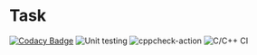# Task
[![Codacy Badge](https://api.codacy.com/project/badge/Grade/75da43d9343849da992be2e8429609e6)](https://app.codacy.com/manual/99002573/Task?utm_source=github.com&utm_medium=referral&utm_content=99002573/Task&utm_campaign=Badge_Grade_Dashboard)
![Unit testing](https://github.com/99002573/Task/workflows/Unit%20testing/badge.svg)
![cppcheck-action](https://github.com/99002573/Task/workflows/cppcheck-action/badge.svg)
![C/C++ CI](https://github.com/99002573/Task/workflows/C/C++%20CI/badge.svg)
